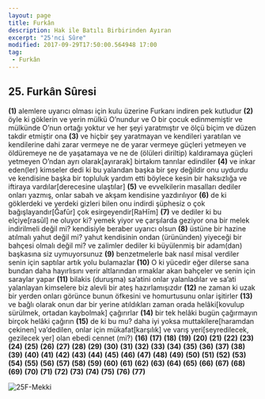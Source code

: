 ```yaml
---
layout: page
title: Furkân
description: Hak ile Batılı Birbirinden Ayıran
excerpt: "25'nci Sûre"
modified: 2017-09-29T17:50:00.564948 17:00
tag: 
 - Furkân
---
```


## 25. Furkân Sûresi

**(1)** alemlere uyarıcı olması için kulu üzerine Furkanı indiren pek kutludur
**(2)** öyle ki göklerin ve yerin mülkü O’nundur ve O bir çocuk edinmemiştir ve mülkünde O’nun ortağı yoktur ve her şeyi yaratmıştır ve ölçü biçim ve düzen takdir etmiştir ona 
**(3)** ve hiçbir şey yaratmayan ve kendileri yaratılan ve kendilerine dahi zarar vermeye ne de yarar vermeye güçleri yetmeyen ve öldüremeye ne de yaşatamaya ve ne de (ölüleri diriltip) kaldıramaya güçleri yetmeyen O’ndan ayrı olarak[ayırarak] birtakım tanrılar edindiler 
**(4)** ve inkar eden(ler) kimseler dedi ki bu yalandan başka bir şey değildir onu uydurdu ve kendisine başka bir topluluk yardım etti böylece kesin bir haksızlığa ve iftiraya vardılar[derecesine ulaştılar]
**(5)** ve evvelkilerin masalları dediler onları yazmış, onlar sabah ve akşam kendisine yazdırılıyor
**(6)** de ki göklerdeki ve yerdeki gizleri bilen onu indirdi şüphesiz o çok bağışlayandır[Ğafūr] çok esirgeyendir[RaHīm]
**(7)** ve dediler ki bu elçiye[rasūl] ne oluyor ki? yemek yiyor ve çarşılarda geziyor ona bir melek indirilmeli değil mi? kendisiyle beraber uyarıcı olsun
**(8)** üstüne bir hazine atılmalı yahut değil mi? yahut kendisinin ondan (ürününden) yiyeceği bir bahçesi olmalı değil mi? ve zalimler dediler ki büyülenmiş bir adam(dan) başkasına siz uymuyorsunuz
**(9)** benzetmelerle bak nasıl misal verdiler senin için saptılar artık yolu bulamazlar
**(10)** O ki yücedir eğer dilerse sana bundan daha hayırlısını verir altlarından ırmaklar akan bahçeler ve senin için saraylar yapar 
**(11)** bilakis (duruşma) sa’atini onlar yalanladılar ve sa’ati yalanlayan kimselere biz alevli bir ateş hazırlamışızdır 
**(12)** ne zaman ki uzak bir yerden onları görünce bunun öfkesini ve homurtusunu onlar işitirler 
**(13)** ve bağlı olarak onun dar bir yerine atıldıkları zaman orada helâki[kovulup sürülmek, ortadan kaybolmak] çağırırlar
**(14)** bir tek helâki bugün çağırmayın birçok helâki çağırın
**(15)** de ki bu mu? daha iyi yoksa muttakilere[haramdan çekinen] va’dedilen, onlar için mükafat[karşılık] ve varış yeri[seyredilecek, gezilecek yer] olan ebedi cennet (mi?)
**(16)** 
**(17)**
**(18)**
**(19)**
**(20)**
**(21)**
**(22)**
**(23)**
**(24)**
**(25)**
**(26)**
**(27)**
**(28)**
**(29)**
**(30)**
**(31)**
**(32)**
**(33)**
**(34)**
**(35)**
**(36)**
**(37)**
**(38)**
**(39)**
**(40)**
**(41)**
**(42)**
**(43)**
**(44)**
**(45)**
**(46)**
**(47)**
**(48)**
**(49)**
**(50)**
**(51)**
**(52)**
**(53)**
**(54)**
**(55)**
**(56)**
**(57)**
**(58)**
**(59)**
**(60)**
**(61)**
**(62)**
**(63)**
**(64)**
**(65)**
**(66)**
**(67)**
**(68)**
**(69)**
**(70)**
**(71)**
**(72)**
**(73)**
**(74)**
**(75)**
**(76)**
**(77)**

![25F-Mekki]({{site.url}}/images/ayrac-muhur.png)
